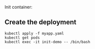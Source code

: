 Init container:

## Create the deployment
```shell
kubectl apply -f myapp.yaml
kubectl get pods
kubectl exec -it init-demo -- /bin/bash
```
